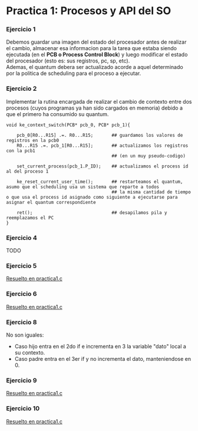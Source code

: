 # Practica 1: Procesos y API del SO 

### Ejercicio 1

Debemos guardar una imagen del estado del procesador antes de realizar el cambio, almacenar esa informacion para la tarea que estaba siendo ejecutada (en el **PCB o Process Control Block**) y luego modificar el estado del procesador (esto es: sus registros, pc, sp, etc). <br>
Ademas, el quantum debera ser actualizado acorde a aquel determinado por la politica de scheduling para el proceso a ejecutar. 

### Ejercicio 2
Implementar la rutina encargada de realizar el cambio de contexto entre dos procesos (cuyos programas ya han sido cargados en memoria) debido a que el primero ha consumido su quantum. <br>

    void ke_context_switch(PCB* pcb_0, PCB* pcb_1){
        
        pcb_0[R0...R15] .=. R0...R15;       ## guardamos los valores de registros en la pcb0
        R0...R15 .=. pcb_1[R0...R15];       ## actualizamos los registros con la pcb1
                                            ## (en un muy pseudo-codigo)

        set_current_process(pcb_1.P_ID);    ## actualizamos el process id al del proceso 1

        ke_reset_current_user_time();       ## restarteamos el quantum, asumo que el scheduling usa un sistema que reparte a todos 
                                            ## la misma cantidad de tiempo o que usa el process id asignado como siguiente a ejecutarse para asignar el quantum correspondiente

        ret();                              ## desapilamos pila y reemplazamos el PC
    }


### Ejercicio 4

TODO

### Ejercicio 5
[Resuelto en practica1.c](./practica1.c)

### Ejercicio 6
[Resuelto en practica1.c](./practica1.c)

### Ejercicio 8

No son iguales:
- Caso hijo entra en el 2do if e incrementa en 3 la variable "dato" local a su contexto.
- Caso padre entra en el 3er if y no incrementa el dato, manteniendose en 0.

### Ejercicio 9
[Resuelto en practica1.c](./practica1.c)

### Ejercicio 10
[Resuelto en practica1.c](./practica1.c)

